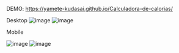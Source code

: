 
DEMO: https://yamete-kudasai.github.io/Calculadora-de-calorias/

Desktop
![image](https://github.com/Yamete-Kudasai/Calculadora-de-calorias/assets/70662445/681de950-f34a-4a7f-bd5c-552028c12a13)
![image](https://github.com/Yamete-Kudasai/Calculadora-de-calorias/assets/70662445/621c9489-5bf0-49ff-9ab2-b859ab7e52c1)


Mobile

![image](https://github.com/Yamete-Kudasai/Calculadora-de-calorias/assets/70662445/0449f9cc-ff3e-47fe-b69d-b3a8acc91da0)
![image](https://github.com/Yamete-Kudasai/Calculadora-de-calorias/assets/70662445/02dd6238-dc66-484a-aebe-2bc456f7d2da)
